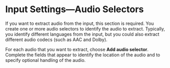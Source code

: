 # Input Settings—Audio Selectors<a name="input-audio-selectors"></a>

If you want to extract audio from the input, this section is required\. You create one or more audio selectors to identify the audio to extract\. Typically, you identify different languages from the input, but you could also extract different audio codecs \(such as AAC and Dolby\)\.

For each audio that you want to extract, choose **Add audio selector**\. Complete the fields that appear to identify the location of the audio and to specify optional handling of the audio\. 